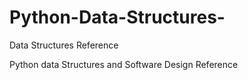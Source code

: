 # Python-Data-Structures-
Data Structures Reference 

Python data Structures and Software Design Reference 


